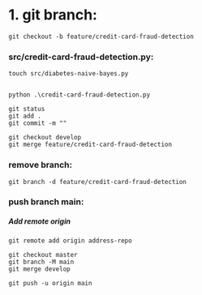 # 1. git branch:
```
git checkout -b feature/credit-card-fraud-detection
```

### src/credit-card-fraud-detection.py:
```
touch src/diabetes-naive-bayes.py
```
```

```
```
python .\credit-card-fraud-detection.py
```
```
git status
git add .
git commit -m "" 
```
```
git checkout develop
git merge feature/credit-card-fraud-detection
```

### remove branch:
```
git branch -d feature/credit-card-fraud-detection
```

### push branch main:
##### Add remote origin
```
git remote add origin address-repo
```
```
git checkout master
git branch -M main
git merge develop 
```
```
git push -u origin main  
```
